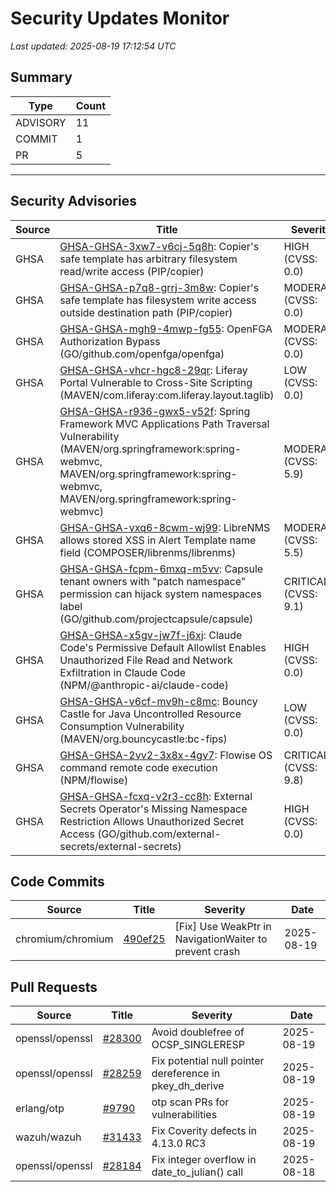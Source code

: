 # Security Updates Monitor

*Last updated: 2025-08-19 17:12:54 UTC*

## Summary
| Type | Count |
|------|-------|
| ADVISORY | 11 |
| COMMIT | 1 |
| PR | 5 |

---

## Security Advisories

| Source | Title | Severity | Date |
|--------|-------|----------|------|
| GHSA | [GHSA-GHSA-3xw7-v6cj-5q8h](https://github.com/advisories/GHSA-3xw7-v6cj-5q8h): Copier's safe template has arbitrary filesystem read/write access (PIP/copier) | HIGH (CVSS: 0.0) | 2025-08-18 |
| GHSA | [GHSA-GHSA-p7q8-grrj-3m8w](https://github.com/advisories/GHSA-p7q8-grrj-3m8w): Copier's safe template has filesystem write access outside destination path (PIP/copier) | MODERATE (CVSS: 0.0) | 2025-08-18 |
| GHSA | [GHSA-GHSA-mgh9-4mwp-fg55](https://github.com/advisories/GHSA-mgh9-4mwp-fg55): OpenFGA Authorization Bypass  (GO/github.com/openfga/openfga) | MODERATE (CVSS: 0.0) | 2025-08-18 |
| GHSA | [GHSA-GHSA-vhcr-hgc8-29qr](https://github.com/advisories/GHSA-vhcr-hgc8-29qr): Liferay Portal Vulnerable to Cross-Site Scripting  (MAVEN/com.liferay:com.liferay.layout.taglib) | LOW (CVSS: 0.0) | 2025-08-18 |
| GHSA | [GHSA-GHSA-r936-gwx5-v52f](https://github.com/advisories/GHSA-r936-gwx5-v52f): Spring Framework MVC Applications Path Traversal Vulnerability (MAVEN/org.springframework:spring-webmvc, MAVEN/org.springframework:spring-webmvc, MAVEN/org.springframework:spring-webmvc) | MODERATE (CVSS: 5.9) | 2025-08-18 |
| GHSA | [GHSA-GHSA-vxq6-8cwm-wj99](https://github.com/advisories/GHSA-vxq6-8cwm-wj99): LibreNMS allows stored XSS in Alert Template name field (COMPOSER/librenms/librenms) | MODERATE (CVSS: 5.5) | 2025-08-18 |
| GHSA | [GHSA-GHSA-fcpm-6mxq-m5vv](https://github.com/advisories/GHSA-fcpm-6mxq-m5vv): Capsule tenant owners with "patch namespace" permission can hijack system namespaces label (GO/github.com/projectcapsule/capsule) | CRITICAL (CVSS: 9.1) | 2025-08-18 |
| GHSA | [GHSA-GHSA-x5gv-jw7f-j6xj](https://github.com/advisories/GHSA-x5gv-jw7f-j6xj): Claude Code's Permissive Default Allowlist Enables Unauthorized File Read and Network Exfiltration in Claude Code (NPM/@anthropic-ai/claude-code) | HIGH (CVSS: 0.0) | 2025-08-18 |
| GHSA | [GHSA-GHSA-v6cf-mv9h-c8mc](https://github.com/advisories/GHSA-v6cf-mv9h-c8mc): Bouncy Castle for Java Uncontrolled Resource Consumption Vulnerability (MAVEN/org.bouncycastle:bc-fips) | LOW (CVSS: 0.0) | 2025-08-16 |
| GHSA | [GHSA-GHSA-2vv2-3x8x-4gv7](https://github.com/advisories/GHSA-2vv2-3x8x-4gv7): Flowise OS command remote code execution (NPM/flowise) | CRITICAL (CVSS: 9.8) | 2025-08-14 |
| GHSA | [GHSA-GHSA-fcxq-v2r3-cc8h](https://github.com/advisories/GHSA-fcxq-v2r3-cc8h): External Secrets Operator's Missing Namespace Restriction Allows Unauthorized Secret Access (GO/github.com/external-secrets/external-secrets) | HIGH (CVSS: 0.0) | 2025-08-13 |

## Code Commits

| Source | Title | Severity | Date |
|--------|-------|----------|------|
| chromium/chromium | [490ef25](https://github.com/chromium/chromium/commit/490ef25b449c5c0f8ff07bcc73ef88e6d3ae23e2) | [Fix] Use WeakPtr in NavigationWaiter to prevent crash | 2025-08-19 |

## Pull Requests

| Source | Title | Severity | Date |
|--------|-------|----------|------|
| openssl/openssl | [#28300](https://github.com/openssl/openssl/pull/28300) | Avoid doublefree of OCSP_SINGLERESP | 2025-08-19 |
| openssl/openssl | [#28259](https://github.com/openssl/openssl/pull/28259) | Fix potential null pointer dereference in pkey_dh_derive | 2025-08-19 |
| erlang/otp | [#9790](https://github.com/erlang/otp/pull/9790) | otp scan PRs for vulnerabilities | 2025-08-19 |
| wazuh/wazuh | [#31433](https://github.com/wazuh/wazuh/pull/31433) | Fix Coverity defects in 4.13.0 RC3 | 2025-08-19 |
| openssl/openssl | [#28184](https://github.com/openssl/openssl/pull/28184) | Fix integer overflow in date_to_julian() call | 2025-08-18 |

